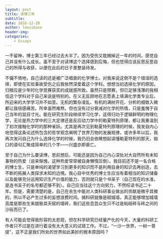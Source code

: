 ```yaml
---
layout: post
title: 读博三年
subtitle:
date: 2016-12-28
author: lewisbase
header-img:
categories: 
    - Essays
---
```


一不留神，博士第三年已经过去大半了。因为受伤又耽搁掉近一年的时间，感觉自己并没有什么成长。虽不至于对读博这个选择感到后悔，但也觉得应该反思反思自己的所得与收获，以便在此后的日子里整装待发。

不偏不倚地，自己读的还是被广泛唱衰的化学博士。对我来说这倒不是个错误的选择，即使在实验事故受伤之后我依然深爱着这个学科。想想当初选择化学的原因，归根应是少年时化学竞赛获奖的成就感所致。虽然只是预赛，但已足够浅薄的我相信这个学科对于自己来说是特别的。在义无反顾地在志愿表上填满化学类专业后，所迎来的大学学习并不如意。无机的繁杂凌乱、有机的满树开花、分析的细致入微都让我倍感痛苦。所幸虽然难熬，但也没有过分衰减对化学的热情，只是羞愧于自己当年的鼠目寸光。能在研究生阶段继续学习化学，这得归功于逻辑鲜明的物理化学，无论是热力学中的三大定律还是反应动力学中的勒夏特列原理，都让我重温到了初次接触化学时的那种雀跃。尤其是再次见到勒夏特列原理的时候，我发自内心地觉得这条论述所包含的哲学观念阐明了世界万物的发展规律。或许多年以后，我再次发问自己为什么选择化学的时候，我仍旧会依稀想起读懂勒夏特列的那天，拗口的语句汇聚成简单的几个字——兴盛亦即衰亡。

至于自己为什么要读博，思前想后，可能还是因为自己内心深处对大自然所有未知事物的热爱（说来惭愧，这种热爱常常被自身懒惰压倒）。我目前还不是一名合格的博士生，只是单纯的渴望学习到更多的知识而不是利用自身的知识去再创造，去不断的拓展人类探求未知的边境。我心目中优秀的博士生应当有着相当的知识储备以及能够充分运用知识生产价值的能力，否则就只是个书呆子（自己现在的水准，是连书呆子的名号都还够不到）。自己应当往这个方向努力，不然枉读书近二十年。但是，需要清楚的是，自己在余生中能对人类科研事业做出的贡献是微乎其微的，所以不必产生过多的妄想浪费时间。搞科研就像是砌城墙，真正能够增加城墙高度是那些生来就极具天赋的墙砖，我们这些芸芸众生只不过是粘结砖与砖之间的沙砾而已了。

有人可能会觉得我形容的太悲观，但在科学研究已经量产化的今天，大量的科研工作者只不过是在进行着没有太大意义的试错工作。不过，“一沙一世界，一树一菩提”，这不正是我们所处的世界如此美妙的根本原因吗？